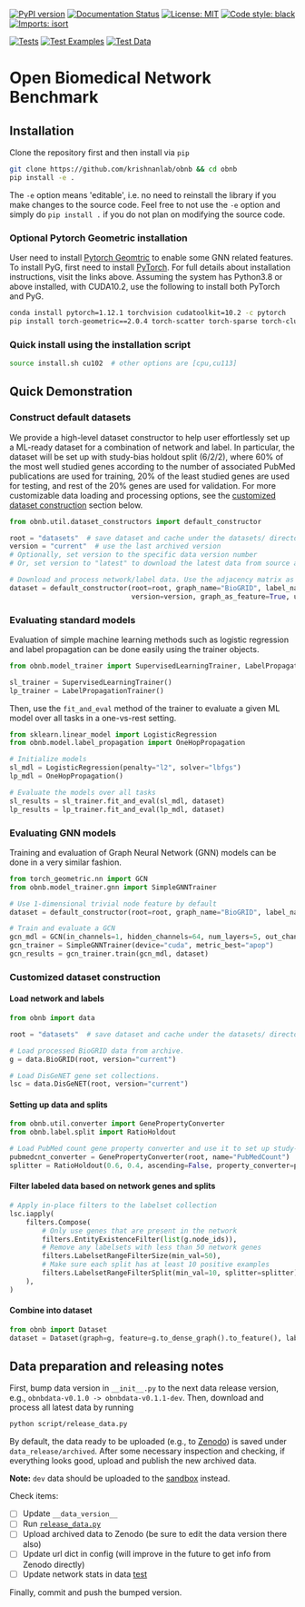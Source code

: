 [![PyPI version](https://badge.fury.io/py/obnb.svg)](https://badge.fury.io/py/obnb)
[![Documentation Status](https://readthedocs.org/projects/obnb/badge/?version=latest)](https://obnb.readthedocs.io/en/latest/?badge=latest)
[![License: MIT](https://img.shields.io/badge/License-MIT-yellow.svg)](https://opensource.org/licenses/MIT)
[![Code style: black](https://img.shields.io/badge/code%20style-black-000000.svg)](https://github.com/psf/black)
[![Imports: isort](https://img.shields.io/badge/%20imports-isort-%231674b1?style=flat&labelColor=ef8336)](https://pycqa.github.io/isort/)

[![Tests](https://github.com/krishnanlab/obnb/actions/workflows/tests.yml/badge.svg)](https://github.com/krishnanlab/obnb/actions/workflows/tests.yml)
[![Test Examples](https://github.com/krishnanlab/obnb/actions/workflows/examples.yml/badge.svg)](https://github.com/krishnanlab/obnb/actions/workflows/examples.yml)
[![Test Data](https://github.com/krishnanlab/obnb/actions/workflows/test_data.yml/badge.svg)](https://github.com/krishnanlab/obnb/actions/workflows/test_data.yml)

# Open Biomedical Network Benchmark

## Installation

Clone the repository first and then install via `pip`

```bash
git clone https://github.com/krishnanlab/obnb && cd obnb
pip install -e .
```

The `-e` option means 'editable', i.e. no need to reinstall the library if you make changes to the source code.
Feel free to not use the `-e` option and simply do `pip install .` if you do not plan on modifying the source code.

### Optional Pytorch Geometric installation

User need to install [Pytorch Geomtric](https://github.com/pyg-team/pytorch_geometric) to enable some GNN related features.
To install PyG, first need to install [PyTorch](https://pytorch.org).
For full details about installation instructions, visit the links above.
Assuming the system has Python3.8 or above installed, with CUDA10.2, use the following to install both PyTorch and PyG.

```bash
conda install pytorch=1.12.1 torchvision cudatoolkit=10.2 -c pytorch
pip install torch-geometric==2.0.4 torch-scatter torch-sparse torch-cluster -f https://data.pyg.org/whl/torch-1.12.1+cu102.html
```

### Quick install using the installation script

```bash
source install.sh cu102  # other options are [cpu,cu113]
```

## Quick Demonstration

### Construct default datasets

We provide a high-level dataset constructor to help user effortlessly set up a ML-ready dataset
for a combination of network and label. In particular, the dataset will be set up with study-bias
holdout split (6/2/2), where 60% of the most well studied genes according to the number of
associated PubMed publications are used for training, 20% of the least studied genes are used for
testing, and rest of the 20% genes are used for validation. For more customizable data loading
and processing options, see the [customized dataset construction](#customized-dataset-construction)
section below.

```python
from obnb.util.dataset_constructors import default_constructor

root = "datasets"  # save dataset and cache under the datasets/ directory
version = "current"  # use the last archived version
# Optionally, set version to the specific data version number
# Or, set version to "latest" to download the latest data from source and process it from scratch

# Download and process network/label data. Use the adjacency matrix as the ML feature
dataset = default_constructor(root=root, graph_name="BioGRID", label_name="DisGeNET",
                              version=version, graph_as_feature=True, use_dense_graph=True)
```

### Evaluating standard models

Evaluation of simple machine learning methods such as logistic regression and label propagation
can be done easily using the trainer objects.

```python
from obnb.model_trainer import SupervisedLearningTrainer, LabelPropagationTrainer

sl_trainer = SupervisedLearningTrainer()
lp_trainer = LabelPropagationTrainer()
```

Then, use the `fit_and_eval` method of the trainer to evaluate a given ML model over all tasks
in a one-vs-rest setting.

```python
from sklearn.linear_model import LogisticRegression
from obnb.model.label_propagation import OneHopPropagation

# Initialize models
sl_mdl = LogisticRegression(penalty="l2", solver="lbfgs")
lp_mdl = OneHopPropagation()

# Evaluate the models over all tasks
sl_results = sl_trainer.fit_and_eval(sl_mdl, dataset)
lp_results = lp_trainer.fit_and_eval(lp_mdl, dataset)
```

### Evaluating GNN models

Training and evaluation of Graph Neural Network (GNN) models can be done in a very similar fashion.

```python
from torch_geometric.nn import GCN
from obnb.model_trainer.gnn import SimpleGNNTrainer

# Use 1-dimensional trivial node feature by default
dataset = default_constructor(root=root, graph_name="BioGRID", label_name="DisGeNET", version=version)

# Train and evaluate a GCN
gcn_mdl = GCN(in_channels=1, hidden_channels=64, num_layers=5, out_channels=n_tasks)
gcn_trainer = SimpleGNNTrainer(device="cuda", metric_best="apop")
gcn_results = gcn_trainer.train(gcn_mdl, dataset)
```

### Customized dataset construction

#### Load network and labels

```python
from obnb import data

root = "datasets"  # save dataset and cache under the datasets/ directory

# Load processed BioGRID data from archive.
g = data.BioGRID(root, version="current")

# Load DisGeNET gene set collections.
lsc = data.DisGeNET(root, version="current")
```

#### Setting up data and splits

```python
from obnb.util.converter import GenePropertyConverter
from obnb.label.split import RatioHoldout

# Load PubMed count gene property converter and use it to set up study-bias holdout split
pubmedcnt_converter = GenePropertyConverter(root, name="PubMedCount")
splitter = RatioHoldout(0.6, 0.4, ascending=False, property_converter=pubmedcnt_converter)
```

#### Filter labeled data based on network genes and splits

```python
# Apply in-place filters to the labelset collection
lsc.iapply(
    filters.Compose(
        # Only use genes that are present in the network
        filters.EntityExistenceFilter(list(g.node_ids)),
        # Remove any labelsets with less than 50 network genes
        filters.LabelsetRangeFilterSize(min_val=50),
        # Make sure each split has at least 10 positive examples
        filters.LabelsetRangeFilterSplit(min_val=10, splitter=splitter),
    ),
)
```

#### Combine into dataset

```python
from obnb import Dataset
dataset = Dataset(graph=g, feature=g.to_dense_graph().to_feature(), label=lsc, splitter=splitter)
```

## Data preparation and releasing notes

First, bump data version in `__init__.py` to the next data release version, e.g., `obnbdata-v0.1.0 -> obnbdata-v0.1.1-dev`.
Then, download and process all latest data by running

```bash
python script/release_data.py
```

By default, the data ready to be uploaded (e.g., to [Zenodo](zenodo.org)) is saved under `data_release/archived`.
After some necessary inspection and checking, if everything looks good, upload and publish the new archived data.

**Note:** `dev` data should be uploaded to the [sandbox](https://sandbox.zenodo.org/record/1097545#.YxYrqezMJzV) instead.

Check items:

- [ ] Update `__data_version__`
- [ ] Run [`release_data.py`](script/release_data.py)
- [ ] Upload archived data to Zenodo (be sure to edit the data version there also)
- [ ] Update url dict in config (will improve in the future to get info from Zenodo directly)
- [ ] Update network stats in data [test](test/test_data.py)

Finally, commit and push the bumped version.
